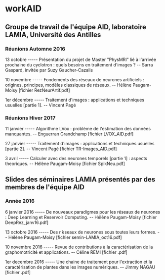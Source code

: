 # workAID

## Groupe de travail de l'équipe AID, laboratoire LAMIA, Université des Antilles

### Réunions Automne 2016
13 octobre ----- Présentation du projet de Master "PhysMRI" lié à l'arrivée prochaine du cyclotron : quels besoins en traitement d'images ? -- Sarra Gaspard, invitée par Suzy Gaucher-Cazalis

10 novembre ----- Fondements des réseaux de neurones artificiels : origines, principes, modèles classiques de réseaux. -- Hélène Paugam-Moisy   [fichier RezNeurArtif.pdf]

1er décembre ----- Traitement d'images : applications et techniques usuelles [partie 1]. -- Vincent Pagé

### Réunions Hiver 2017

11 janvier ----- Algorithme LVox : problème de l'estimation des données manquantes. -- Enguerran Grandchamp    [fichier LVOX_AID.pdf]

27 janvier ----- Traitement d'images : applications et techniques usuelles [partie 2]. -- Vincent Pagé    [fichier TR-Images_AID.pdf]

3 avril ----- Calculer avec des neurones temporels [partie 1] : aspects theoriques. --  Hélène Paugam-Moisy   [fichier SpikNeu.pdf]

## Slides des séminaires LAMIA présentés par des membres de l'équipe AID

### Année 2016

6 janvier 2016 ----- De nouveaux paradigmes pour les réseaux de neurones : Deep Learning et Reservoir Computing. -- Hélène Paugam-Moisy   [fichier DeepRez_janv16.pdf]

13 octobre 2016 ----- Des r ́eseaux de neurones sous toutes leurs formes. -- Hélène Paugam-Moisy   [fichier semin-LAMIA_oct16.pdf]

10 novembre 2016 ----- Revue de contributions à la caractérisation de la graphomotricité et applications. -- Céline REMI    [fichier .pdf]

1er decembre 2016 ----- Une chaine de traitement pour l'extraction et la caractérisation de plantes dans les images numériques. -- Jimmy NAGAU    [fichier .pdf]
